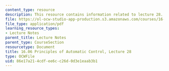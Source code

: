 ```yaml
---
content_type: resource
description: This resource contains information related to lecture 28.
file: https://ol-ocw-studio-app-production.s3.amazonaws.com/courses/16-06-principles-of-automatic-control-fall-2012/86e17a214cdfee6cc26d0d3e1eaab3b1_MIT16_06F12_Lecture_28.pdf
file_type: application/pdf
learning_resource_types:
- Lecture Notes
parent_title: Lecture Notes
parent_type: CourseSection
resourcetype: Document
title: 16.06 Principles of Automatic Control, Lecture 28
type: OCWFile
uid: 86e17a21-4cdf-ee6c-c26d-0d3e1eaab3b1
---
```


